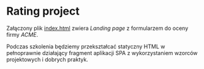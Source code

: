 # Rating project

Załączony plik [index.html](./index.html) zwiera _Landing page_ z formularzem do oceny firmy _ACME_.

Podczas szkolenia będziemy przekształcać statyczny HTML w pełnoprawnie działający fragment aplikacji SPA z wykorzystaniem wzorców projektowych i dobrych praktyk.
